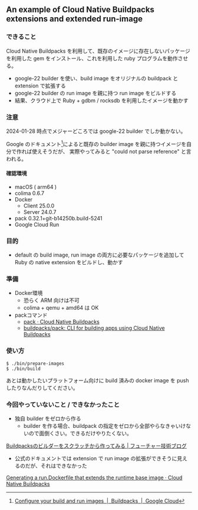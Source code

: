 ## An example of Cloud Native Buildpacks extensions and extended run-image

### できること

Cloud Native Buildpacks を利用して、既存のイメージに存在しないパッケージを利用した gem をインストール、これを利用した ruby プログラムを動作させる。

 * google-22 builder を使い、build image をオリジナルの buildpack と extension で拡張する
 * google-22 builder の run image を親に持つ run image をビルドする
 * 結果、クラウド上で Ruby + gdbm / rocksdb を利用したイメージを動かす

### 注意

2024-01-28 時点でメジャーどころでは google-22 builder でしか動かない。

Google のドキュメント[^1]によると既存の builder image を親に持つイメージを自分で作れば使えそうだが、 実際やってみると "could not parse reference" と言われる。

[^1]: [Configure your build and run images  \|  Buildpacks  \|  Google Cloud](https://cloud.google.com/docs/buildpacks/build-run-image)

#### 確認環境

 * macOS ( arm64 )
 * colima 0.6.7
 * Docker
    * Client 25.0.0
    * Server 24.0.7
 * pack 0.32.1+git-b14250b.build-5241
 * Google Cloud Run

### 目的

 * default の build image, run image の両方に必要なパッケージを追加して Ruby の native extension をビルドし、動かす

### 準備

 * Docker環境
    * 恐らく ARM 向けは不可
    * colima + qemu + amd64 は OK
 * packコマンド
    * [pack · Cloud Native Buildpacks](https://buildpacks.io/docs/tools/pack/cli/pack/)
    * [buildpacks/pack: CLI for building apps using Cloud Native Buildpacks](https://github.com/buildpacks/pack)

### 使い方

```
$ ./bin/prepare-images
$ ./bin/build
```

あとは動かしたいプラットフォーム向けに build 済みの docker image を push したりなんだりしてください。

### 今回やっていないこと / できなかったこと

 * 独自 builder をゼロから作る
     * builder を作る場合、buildpack の指定をゼロから全部やらなきゃいけないので面倒くさい。できるだけやりたくない。

[Buildpacksのビルダーをスクラッチから作ってみる \| フューチャー技術ブログ](https://future-architect.github.io/articles/20201002/)

 * 公式のドキュメントでは extension で run image の拡張ができそうに見えるのだが、それはできなかった

[Generating a run\.Dockerfile that extends the runtime base image · Cloud Native Buildpacks](https://buildpacks.io/docs/extension-guide/create-extension/run-dockerfile-extend/)

